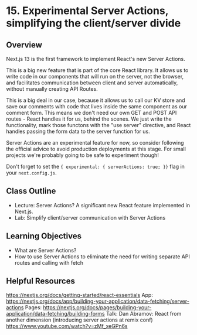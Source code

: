 # 15. Experimental Server Actions, simplifying the client/server divide

## Overview

Next.js 13 is the first framework to implement React's new Server Actions.

This is a big new feature that is part of the core React library. It allows us to write code in our components that will run on the server, not the browser, and facilitates communication between client and server automatically, without manually creating API Routes.

This is a big deal in our case, because it allows us to call our KV store and save our comments with code that lives inside the same component as our comment form. This means we don't need our own GET and POST API routes - React handles it for us, behind the scenes. We just write the functionality, mark those functons with the "use server" directive, and React handles passing the form data to the server function for us.

Server Actions are an experimental feature for now, so consider following the official advice to avoid production deployments at this stage. For small projects we're probably going to be safe to experiment though!

Don't forget to set the `{ experimental: { serverActions: true; }}` flag in your `next.config.js`.

## Class Outline

- Lecture: Server Actions? A significant new React feature implemented in Next.js.
- Lab: Simplify client/server communication with Server Actions

## Learning Objectives

- What are Server Actions?
- How to use Server Actions to eliminate the need for writing separate API routes and calling with fetch

## Helpful Resources

https://nextjs.org/docs/getting-started/react-essentials
App: https://nextjs.org/docs/app/building-your-application/data-fetching/server-actions
Pages: https://nextjs.org/docs/pages/building-your-application/data-fetching/building-forms
Talk: Dan Abramov: React from another dimension (introducing server actions at remix conf) https://www.youtube.com/watch?v=zMf_xeGPn6s
